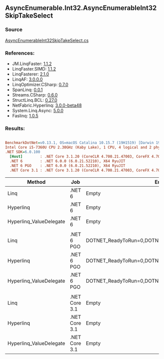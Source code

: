 ﻿## AsyncEnumerable.Int32.AsyncEnumerableInt32SkipTakeSelect

### Source
[AsyncEnumerableInt32SkipTakeSelect.cs](../LinqBenchmarks/AsyncEnumerable/Int32/AsyncEnumerableInt32SkipTakeSelect.cs)

### References:
- JM.LinqFaster: [1.1.2](https://www.nuget.org/packages/JM.LinqFaster/1.1.2)
- LinqFaster.SIMD: [1.1.2](https://www.nuget.org/packages/LinqFaster.SIMD/1.0.3)
- LinqFasterer: [2.1.0](https://www.nuget.org/packages/LinqFasterer/2.1.0)
- LinqAF: [3.0.0.0](https://www.nuget.org/packages/LinqAF/3.0.0.0)
- LinqOptimizer.CSharp: [0.7.0](https://www.nuget.org/packages/LinqOptimizer.CSharp/0.7.0)
- SpanLinq: [0.0.1](https://www.nuget.org/packages/SpanLinq/0.0.1)
- Streams.CSharp: [0.6.0](https://www.nuget.org/packages/Streams.CSharp/0.6.0)
- StructLinq.BCL: [0.27.0](https://www.nuget.org/packages/StructLinq/0.27.0)
- NetFabric.Hyperlinq: [3.0.0-beta48](https://www.nuget.org/packages/NetFabric.Hyperlinq/3.0.0-beta48)
- System.Linq.Async: [5.0.0](https://www.nuget.org/packages/System.Linq.Async/5.0.0)
- Faslinq: [1.0.5](https://www.nuget.org/packages/Faslinq/1.0.5)

### Results:
``` ini

BenchmarkDotNet=v0.13.1, OS=macOS Catalina 10.15.7 (19H1519) [Darwin 19.6.0]
Intel Core i5-7360U CPU 2.30GHz (Kaby Lake), 1 CPU, 4 logical and 2 physical cores
.NET SDK=6.0.100
  [Host]        : .NET Core 3.1.20 (CoreCLR 4.700.21.47003, CoreFX 4.700.21.47101), X64 RyuJIT
  .NET 6        : .NET 6.0.0 (6.0.21.52210), X64 RyuJIT
  .NET 6 PGO    : .NET 6.0.0 (6.0.21.52210), X64 RyuJIT
  .NET Core 3.1 : .NET Core 3.1.20 (CoreCLR 4.700.21.47003, CoreFX 4.700.21.47101), X64 RyuJIT


```
|                  Method |           Job |                                                EnvironmentVariables |       Runtime | Skip | Count |    Mean |    Error |   StdDev |        Ratio | RatioSD | Allocated |
|------------------------ |-------------- |-------------------------------------------------------------------- |-------------- |----- |------ |--------:|---------:|---------:|-------------:|--------:|----------:|
|                    Linq |        .NET 6 |                                                               Empty |      .NET 6.0 | 1000 |   100 | 1.902 s | 0.0376 s | 0.0725 s |     baseline |         |    278 KB |
|               Hyperlinq |        .NET 6 |                                                               Empty |      .NET 6.0 | 1000 |   100 | 1.895 s | 0.0380 s | 0.0715 s | 1.00x faster |   0.06x |    217 KB |
| Hyperlinq_ValueDelegate |        .NET 6 |                                                               Empty |      .NET 6.0 | 1000 |   100 | 1.913 s | 0.0099 s | 0.0093 s | 1.02x slower |   0.09x |    219 KB |
|                         |               |                                                                     |               |      |       |         |          |          |              |         |           |
|                    Linq |    .NET 6 PGO | DOTNET_ReadyToRun=0,DOTNET_TC_QuickJitForLoops=1,DOTNET_TieredPGO=1 |      .NET 6.0 | 1000 |   100 | 1.898 s | 0.0377 s | 0.0629 s |     baseline |         |    278 KB |
|               Hyperlinq |    .NET 6 PGO | DOTNET_ReadyToRun=0,DOTNET_TC_QuickJitForLoops=1,DOTNET_TieredPGO=1 |      .NET 6.0 | 1000 |   100 | 1.891 s | 0.0374 s | 0.0755 s | 1.01x faster |   0.03x |    218 KB |
| Hyperlinq_ValueDelegate |    .NET 6 PGO | DOTNET_ReadyToRun=0,DOTNET_TC_QuickJitForLoops=1,DOTNET_TieredPGO=1 |      .NET 6.0 | 1000 |   100 | 1.894 s | 0.0373 s | 0.0842 s | 1.00x faster |   0.07x |    218 KB |
|                         |               |                                                                     |               |      |       |         |          |          |              |         |           |
|                    Linq | .NET Core 3.1 |                                                               Empty | .NET Core 3.1 | 1000 |   100 | 1.920 s | 0.0375 s | 0.0676 s |     baseline |         |    242 KB |
|               Hyperlinq | .NET Core 3.1 |                                                               Empty | .NET Core 3.1 | 1000 |   100 | 1.926 s | 0.0380 s | 0.0733 s | 1.00x slower |   0.06x |    182 KB |
| Hyperlinq_ValueDelegate | .NET Core 3.1 |                                                               Empty | .NET Core 3.1 | 1000 |   100 | 1.929 s | 0.0241 s | 0.0213 s | 1.02x slower |   0.08x |    185 KB |
